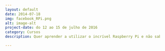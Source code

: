 ```yaml
---
layout: default
date: 2014-07-18
img: facebook_RPi.png
alt: image-alt
project-date: do 12 ao 15 de julho de 2016
category: Cursos
description: Quer aprender a utilizar o incrível Raspberry Pi e não sabe por onde começar? A 4flyers, em parceria com a <a href="http://www.huinfinito.com.br/">Hu Infinito</a> estão oferecendo o Curso Básico de Raspberry Pi para você. Esse projeto foi desenvolvido com muito carinho para você sair do curso totalmente habilitado a criar inúmeros projetos. Ficou curioso? Visite a página do curso e <a href="http://www.huinfinito.com.br/kits/1098-curso-basico-de-raspberry-pi-3.html">saiba mais</a>! <br/> Quer dicas de projetos com o Raspberry Pi, ou está curioso para saber qual o seu potencial? Visite a nossa página de <a href="http://www.huinfinito.com.br/kits/1098-curso-basico-de-raspberry-pi-3.html">Projetos com o Raspberry Pi</a> e leia mais.

---
```

